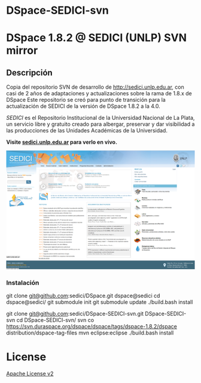 DSpace-SEDICI-svn
=================

# DSpace 1.8.2 @ SEDICI (UNLP) SVN mirror

## Descripción
Copia del repositorio SVN de desarrollo de http://sedici.unlp.edu.ar, con casi de 2 años de adaptaciones y actualizaciones sobre la rama de 1.8.x de DSpace 
Este repositorio se creó para punto de transición para la actualización de SEDICI de la versión de DSpace 1.8.2 a la 4.0.


*SEDICI* es el Repositorio Institucional de la Universidad Nacional de La Plata, un servicio libre y gratuito creado para albergar, preservar y dar visibilidad a las producciones de las Unidades Académicas de la Universidad.

**Visite [sedici.unlp.edu.ar](http://sedici.unlp.edu.ar.) para verlo en vivo.**

![Screenshot](screenshot_sedici.png?raw=true)

### Instalación

git clone git@github.com:sedici/DSpace.git dspace@sedici 
cd dspace@sedici/ 
git submodule init 
git submodule update 
./build.bash install

git clone git@github.com:sedici/DSpace-SEDICI-svn.git DSpace-SEDICI-svn
cd DSpace-SEDICI-svn/
svn co https://svn.duraspace.org/dspace/dspace/tags/dspace-1.8.2/dspace distribution/dspace-tag-files
mvn eclipse:eclipse
./build.bash install

# License
[Apache License v2](http://www.apache.org/licenses/LICENSE-2.0.html)

